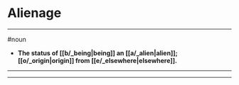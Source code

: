 # Alienage
---
#noun
- **The status of [[b/_being|being]] an [[a/_alien|alien]]; [[o/_origin|origin]] from [[e/_elsewhere|elsewhere]].**
---
---
